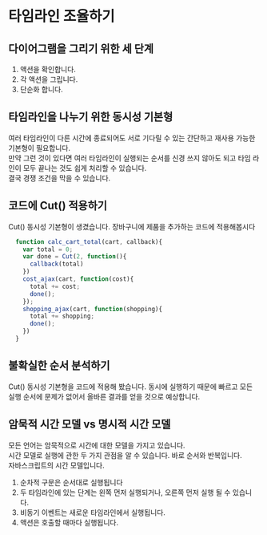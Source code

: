# 타임라인 조율하기 

## 다이어그램을 그리기 위한 세 단계
1. 액션을 확인합니다.
2. 각 액션을 그립니다.
3. 단순화 합니다.

## 타임라인을 나누기 위한 동시성 기본형
여러 타임라인이 다른 시간에 종료되어도 서로 기다릴 수 있는 간단하고 재사용 가능한 기본형이 필요합니다.  
만약 그런 것이 있다면 여러 타임라인이 실행되는 순서를 신경 쓰지 않아도 되고 타임 라인이 모두 끝나는 것도 쉽게 처리할 수 있습니다.  
결국 경쟁 조건을 막을 수 있습니다.


## 코드에 Cut() 적용하기 
Cut() 동시성 기본형이 생겼습니다. 장바구니에 제품을 추가하는 코드에 적용해봅시다 

```js
  function calc_cart_total(cart, callback){
    var total = 0;
    var done = Cut(2, function(){
      callback(total)
    })
    cost_ajax(cart, function(cost){
      total += cost;
      done();
    });
    shopping_ajax(cart, function(shopping){
      total += shopping;
      done();
    })
  }

```

## 불확실한 순서 분석하기 
Cut() 동시성 기본형을 코드에 적용해 봤습니다. 동시에 실행하기 때문에 빠르고 모든 실행 순서에 문제가 없어서 올바른 결과를 얻을 것으로 예상합니다.

## 암묵적 시간 모델 vs 명시적 시간 모델
모든 언어는 암묵적으로 시간에 대한 모델을 가지고 있습니다.  
시간 모델로 실행에 관한 두 가지 관점을 알 수 있습니다. 바로 순서와 반복입니다.  
자바스크립트의 시간 모델입니다.
 1. 순차적 구문은 순서대로 실행됩니다
 2. 두 타임라인에 있는 단계는 왼쪽 먼저 실행되거나, 오른쪽 먼저 실행 될 수 있습니다.
 3. 비동기 이벤트는 새로운 타임라인에서 실행됩니다.
 4. 액션은 호출할 때마다 실행됩니다.
